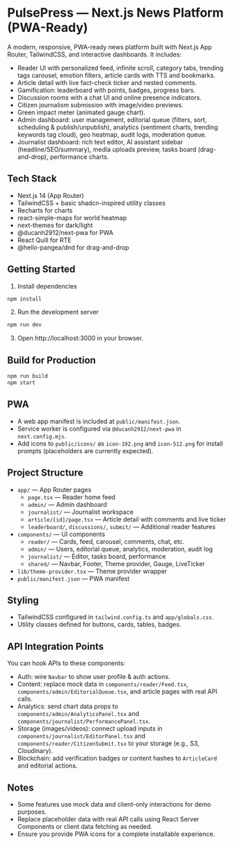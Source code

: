 # PulsePress — Next.js News Platform (PWA-Ready)

A modern, responsive, PWA-ready news platform built with Next.js App Router, TailwindCSS, and interactive dashboards. It includes:

- Reader UI with personalized feed, infinite scroll, category tabs, trending tags carousel, emotion filters, article cards with TTS and bookmarks.
- Article detail with live fact-check ticker and nested comments.
- Gamification: leaderboard with points, badges, progress bars.
- Discussion rooms with a chat UI and online presence indicators.
- Citizen journalism submission with image/video previews.
- Green impact meter (animated gauge chart).
- Admin dashboard: user management, editorial queue (filters, sort, scheduling & publish/unpublish), analytics (sentiment charts, trending keywords tag cloud), geo heatmap, audit logs, moderation queue.
- Journalist dashboard: rich text editor, AI assistant sidebar (headline/SEO/summary), media uploads preview, tasks board (drag-and-drop), performance charts.

## Tech Stack

- Next.js 14 (App Router)
- TailwindCSS + basic shadcn-inspired utility classes
- Recharts for charts
- react-simple-maps for world heatmap
- next-themes for dark/light
- @ducanh2912/next-pwa for PWA
- React Quill for RTE
- @hello-pangea/dnd for drag-and-drop

## Getting Started

1. Install dependencies

```bash
npm install
```

2. Run the development server

```bash
npm run dev
```

3. Open http://localhost:3000 in your browser.

## Build for Production

```bash
npm run build
npm start
```

## PWA

- A web app manifest is included at `public/manifest.json`.
- Service worker is configured via `@ducanh2912/next-pwa` in `next.config.mjs`.
- Add icons to `public/icons/` as `icon-192.png` and `icon-512.png` for install prompts (placeholders are currently expected).

## Project Structure

- `app/` — App Router pages
  - `page.tsx` — Reader home feed
  - `admin/` — Admin dashboard
  - `journalist/` — Journalist workspace
  - `article/[id]/page.tsx` — Article detail with comments and live ticker
  - `leaderboard/`, `discussions/`, `submit/` — Additional reader features
- `components/` — UI components
  - `reader/` — Cards, feed, carousel, comments, chat, etc.
  - `admin/` — Users, editorial queue, analytics, moderation, audit log
  - `journalist/` — Editor, tasks board, performance
  - `shared/` — Navbar, Footer, Theme provider, Gauge, LiveTicker
- `lib/theme-provider.tsx` — Theme provider wrapper
- `public/manifest.json` — PWA manifest

## Styling

- TailwindCSS configured in `tailwind.config.ts` and `app/globals.css`.
- Utility classes defined for buttons, cards, tables, badges.

## API Integration Points

You can hook APIs to these components:

- Auth: wire `Navbar` to show user profile & auth actions.
- Content: replace mock data in `components/reader/Feed.tsx`, `components/admin/EditorialQueue.tsx`, and article pages with real API calls.
- Analytics: send chart data props to `components/admin/AnalyticsPanel.tsx` and `components/journalist/PerformancePanel.tsx`.
- Storage (images/videos): connect upload inputs in `components/journalist/EditorPanel.tsx` and `components/reader/CitizenSubmit.tsx` to your storage (e.g., S3, Cloudinary).
- Blockchain: add verification badges or content hashes to `ArticleCard` and editorial actions.

## Notes

- Some features use mock data and client-only interactions for demo purposes.
- Replace placeholder data with real API calls using React Server Components or client data fetching as needed.
- Ensure you provide PWA icons for a complete installable experience.
